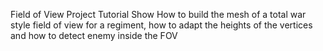 Field of View Project Tutorial
Show How to build the mesh of a total war style field of view for a regiment, how to adapt the heights of the vertices and how to detect enemy inside the FOV
